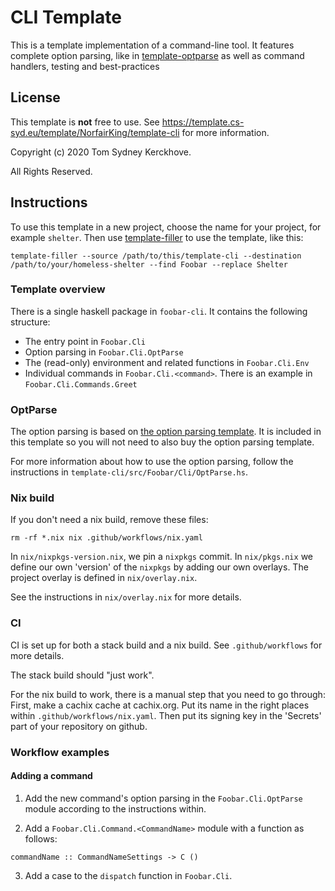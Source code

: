 # CLI Template

This is a template implementation of a command-line tool.
It features complete option parsing, like in [template-optparse](https://github.com/NorfairKing/template-optparse) as well as command handlers, testing and best-practices

## License

This template is **not** free to use.
See https://template.cs-syd.eu/template/NorfairKing/template-cli for more information.

Copyright (c) 2020 Tom Sydney Kerckhove.

All Rights Reserved.

## Instructions

To use this template in a new project, choose the name for your project, for example `shelter`.
Then use [template-filler](https://github.com/NorfairKing/template-filler) to use the template, like this:

```
template-filler --source /path/to/this/template-cli --destination /path/to/your/homeless-shelter --find Foobar --replace Shelter
```

### Template overview

There is a single haskell package in `foobar-cli`.
It contains the following structure:

- The entry point in `Foobar.Cli`
- Option parsing in `Foobar.Cli.OptParse`
- The (read-only) environment and related functions in `Foobar.Cli.Env`
- Individual commands in `Foobar.Cli.<command>`. There is an example in `Foobar.Cli.Commands.Greet`

### OptParse

The option parsing is based on [the option parsing template](https://github.com/NorfairKing/template-optparse).
It is included in this template so you will not need to also buy the option parsing template.

For more information about how to use the option parsing, follow the instructions in `template-cli/src/Foobar/Cli/OptParse.hs`.

### Nix build

If you don't need a nix build, remove these files:

```
rm -rf *.nix nix .github/workflows/nix.yaml
```

In `nix/nixpkgs-version.nix`, we pin a `nixpkgs` commit.
In `nix/pkgs.nix` we define our own 'version' of the `nixpkgs` by adding our own overlays.
The project overlay is defined in `nix/overlay.nix`.

See the instructions in `nix/overlay.nix` for more details.

### CI

CI is set up for both a stack build and a nix build.
See `.github/workflows` for more details.

The stack build should "just work".

For the nix build to work, there is a manual step that you need to go through:
First, make a cachix cache at cachix.org.
Put its name in the right places within `.github/workflows/nix.yaml`.
Then put its signing key in the 'Secrets' part of your repository on github.

### Workflow examples

#### Adding a command

1. Add the new command's option parsing in the `Foobar.Cli.OptParse` module according to the instructions within.

2. Add a `Foobar.Cli.Command.<CommandName>` module with a function as follows:
```
commandName :: CommandNameSettings -> C ()
```

3. Add a case to the `dispatch` function in `Foobar.Cli`.

